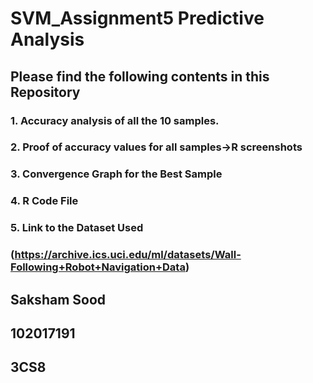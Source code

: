 # SVM_Assignment5 Predictive Analysis

## Please find the following contents in this Repository

### 1. Accuracy analysis of all the 10 samples.

### 2. Proof of accuracy values for all samples->R screenshots

### 3. Convergence Graph for the Best Sample

### 4. R Code File

### 5. Link to the Dataset Used

### (https://archive.ics.uci.edu/ml/datasets/Wall-Following+Robot+Navigation+Data)

## Saksham Sood

## 102017191

## 3CS8
